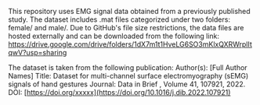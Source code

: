 This repository uses EMG signal data obtained from a previously published study. The dataset includes .mat files categorized under two folders: female/ and male/.
Due to GitHub's file size restrictions, the data files are hosted externally and can be downloaded from the following link: https://drive.google.com/drive/folders/1dX7m1t1HveLG6SO3mKlxQXRWrplItqwV?usp=sharing

The dataset is taken from the following publication:
Author(s): [Full Author Names]
Title: Dataset for multi-channel surface electromyography (sEMG) signals of hand gestures 
Journal: Data in Brief , Volume 41, 107921, 2022.
DOI: [https://doi.org/xxxxx](https://doi.org/10.1016/j.dib.2022.107921)
